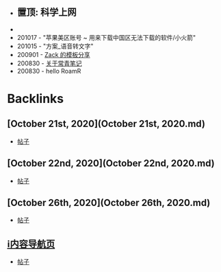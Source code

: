 - 置顶: 科学上网
    - 
- 
- 201017 - "苹果美区账号 ~ 用来下载中国区无法下载的软件/小火箭"
- 201015 - "方案_语音转文字"
- 200901 - [Zack 的模板分享](https://roamresearch.com/#/app/sharegraph/page/MeEYamlUK)
- 200830 - [关于常青笔记](https://notes.andymatuschak.org/Evergreen_notes?stackedNotes=z2ZAGQBHuJ2u9WrtAQHAEHcCZTtqpsGkAsrD1)
- 200830 - hello RoamR

# Backlinks
## [October 21st, 2020](October 21st, 2020.md)
- [帖子](帖子.md)

## [October 22nd, 2020](October 22nd, 2020.md)
- [帖子](帖子.md)

## [October 26th, 2020](October 26th, 2020.md)
- [帖子](帖子.md)

## [ℹ︎内容导航页](ℹ︎内容导航页.md)
- [帖子](帖子.md)

